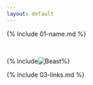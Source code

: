 ```yaml
---
layout: default
---
```


{% include 01-name.md %}

<br>

{% include![Beast](https://www.pexels.com/photo/ancient-metal-pattern-on-stone-surface-5277398/)%}
<br>

{% include 03-links.md %}

